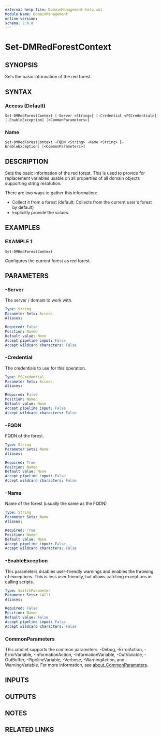 ```yaml
---
external help file: DomainManagement-help.xml
Module Name: DomainManagement
online version:
schema: 2.0.0
---
```


# Set-DMRedForestContext

## SYNOPSIS
Sets the basic information of the red forest.

## SYNTAX

### Access (Default)
```
Set-DMRedForestContext [-Server <String>] [-Credential <PSCredential>] [-EnableException] [<CommonParameters>]
```

### Name
```
Set-DMRedForestContext -FQDN <String> -Name <String> [-EnableException] [<CommonParameters>]
```

## DESCRIPTION
Sets the basic information of the red forest.
This is used to provide for replacement variables usable on all properties of all domain objects supporting string resolution.

There are two ways to gather this information:
- Collect it from a forest (default; Collects from the current user's forest by default)
- Explicitly provide the values.

## EXAMPLES

### EXAMPLE 1
```
Set-DMRedForestContext
```

Configures the current forest as red forest.

## PARAMETERS

### -Server
The server / domain to work with.

```yaml
Type: String
Parameter Sets: Access
Aliases:

Required: False
Position: Named
Default value: None
Accept pipeline input: False
Accept wildcard characters: False
```

### -Credential
The credentials to use for this operation.

```yaml
Type: PSCredential
Parameter Sets: Access
Aliases:

Required: False
Position: Named
Default value: None
Accept pipeline input: False
Accept wildcard characters: False
```

### -FQDN
FQDN of the forest.

```yaml
Type: String
Parameter Sets: Name
Aliases:

Required: True
Position: Named
Default value: None
Accept pipeline input: False
Accept wildcard characters: False
```

### -Name
Name of the forest (usually the same as the FQDN)

```yaml
Type: String
Parameter Sets: Name
Aliases:

Required: True
Position: Named
Default value: None
Accept pipeline input: False
Accept wildcard characters: False
```

### -EnableException
This parameters disables user-friendly warnings and enables the throwing of exceptions.
This is less user friendly, but allows catching exceptions in calling scripts.

```yaml
Type: SwitchParameter
Parameter Sets: (All)
Aliases:

Required: False
Position: Named
Default value: False
Accept pipeline input: False
Accept wildcard characters: False
```

### CommonParameters
This cmdlet supports the common parameters: -Debug, -ErrorAction, -ErrorVariable, -InformationAction, -InformationVariable, -OutVariable, -OutBuffer, -PipelineVariable, -Verbose, -WarningAction, and -WarningVariable. For more information, see [about_CommonParameters](http://go.microsoft.com/fwlink/?LinkID=113216).

## INPUTS

## OUTPUTS

## NOTES

## RELATED LINKS
